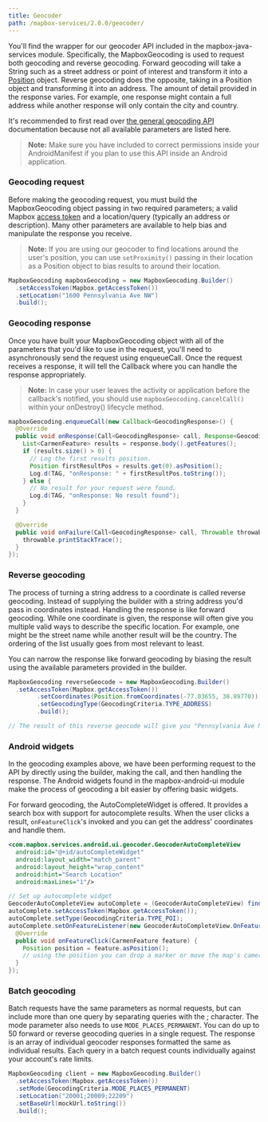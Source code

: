 ```yaml
---
title: Geocoder
path: /mapbox-services/2.0.0/geocoder/
---
```

You'll find the wrapper for our geocoder API included in the mapbox-java-services module. Specifically, the MapboxGeocoding is used to request both geocoding and reverse geocoding. Forward geocoding will take a String such as a street address or point of interest and transform it into a [Position](#position-and-point-objects) object. Reverse geocoding does the opposite, taking in a Position object and transforming it into an address. The amount of detail provided in the response varies. For example, one response might contain a full address while another response will only contain the city and country.

It's recommended to first read over [the general geocoding API](https://www.mapbox.com/api-documentation/#geocoding) documentation because not all available parameters are listed here.

> **Note:** Make sure you have included to correct permissions inside your AndroidManifest if you plan to use this API inside an Android application.

### Geocoding request
Before making the geocoding request, you must build the MapboxGeocoding object passing in two required parameters; a valid Mapbox [access token](#access-token) and a location/query (typically an address or description). Many other parameters are available to help bias and manipulate the response you receive.

> **Note:** If you are using our geocoder to find locations around the user's position, you can use `setProximity()` passing in their location as a Position object to bias results to around their location.

```java
MapboxGeocoding mapboxGeocoding = new MapboxGeocoding.Builder()
  .setAccessToken(Mapbox.getAccessToken())
  .setLocation("1600 Pennsylvania Ave NW")
  .build();

```

### Geocoding response
Once you have built your MapboxGeocoding object with all of the parameters that you'd like to use in the request, you'll need to asynchronously send the request using enqueueCall. Once the request receives a response, it will tell the Callback where you can handle the response appropriately.

> **Note:** In case your user leaves the activity or application before the callback's notified, you should use `mapboxGeocoding.cancelCall()` within your onDestroy() lifecycle method.

```java
mapboxGeocoding.enqueueCall(new Callback<GeocodingResponse>() {
  @Override
  public void onResponse(Call<GeocodingResponse> call, Response<GeocodingResponse> response) {
    List<CarmenFeature> results = response.body().getFeatures();
    if (results.size() > 0) {
      // Log the first results position.
      Position firstResultPos = results.get(0).asPosition();
      Log.d(TAG, "onResponse: " + firstResultPos.toString());
    } else {
      // No result for your request were found.
      Log.d(TAG, "onResponse: No result found");
    }
  }

  @Override
  public void onFailure(Call<GeocodingResponse> call, Throwable throwable) {
    throwable.printStackTrace();
  }
});
```

### Reverse geocoding
The process of turning a string address to a coordinate is called reverse geocoding. Instead of supplying the builder with a string address you'd pass in coordinates instead. Handling the response is like forward geocoding. While one coordinate is given, the response will often give you multiple valid ways to describe the specific location. For example, one might be the street name while another result will be the country. The ordering of the list usually goes from most relevant to least.

You can narrow the response like forward geocoding by biasing the result using the available parameters provided in the builder.

```java
MapboxGeocoding reverseGeocode = new MapboxGeocoding.Builder()
  .setAccessToken(Mapbox.getAccessToken())
        .setCoordinates(Position.fromCoordinates(-77.03655, 38.89770))
        .setGeocodingType(GeocodingCriteria.TYPE_ADDRESS)
        .build();

// The result of this reverse geocode will give you "Pennsylvania Ave NW"
```
### Android widgets
In the geocoding examples above, we have been performing request to the API by directly using the builder, making the call, and then handling the response. The Android widgets found in the mapbox-android-ui module make the process of geocoding a bit easier by offering basic widgets.

For forward geocoding, the AutoCompleteWidget is offered. It provides a search box with support for autocomplete results. When the user clicks a result, `onFeatureClick`'s invoked and you can get the address' coordinates and handle them.

<!-- TODO link Example -->
```xml
<com.mapbox.services.android.ui.geocoder.GeocoderAutoCompleteView
  android:id="@+id/autoCompleteWidget"
  android:layout_width="match_parent"
  android:layout_height="wrap_content"
  android:hint="Search Location"
  android:maxLines="1"/>
```

```java
// Set up autocomplete widget
GeocoderAutoCompleteView autoComplete = (GeocoderAutoCompleteView) findViewById(R.id.autoCompleteWidget);
autoComplete.setAccessToken(Mapbox.getAccessToken());
autoComplete.setType(GeocodingCriteria.TYPE_POI);
autoComplete.setOnFeatureListener(new GeocoderAutoCompleteView.OnFeatureListener() {
  @Override
  public void onFeatureClick(CarmenFeature feature) {
    Position position = feature.asPosition();
    // using the position you can drop a marker or move the map's camera.
  }
});
```

### Batch geocoding

<!-- enterprise -->

Batch requests have the same parameters as normal requests, but can include more than one query by separating queries with the ; character. The mode parameter also needs to use `MODE_PLACES_PERMANENT`. You can do up to 50 forward or reverse geocoding queries in a single request. The response is an array of individual geocoder responses formatted the same as individual results. Each query in a batch request counts individually against your account's rate limits.

```java
MapboxGeocoding client = new MapboxGeocoding.Builder()
  .setAccessToken(Mapbox.getAccessToken())
  .setMode(GeocodingCriteria.MODE_PLACES_PERMANENT)
  .setLocation("20001;20009;22209")
  .setBaseUrl(mockUrl.toString())
  .build();
```
